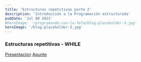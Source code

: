 ```yaml
---
title: 'Estructuras repetitivas parte 2'
description: 'Introducción a la Programación estructurada'
pubDate: 'Jul 08 2022'
#heroImage: '/programando-con-la-fefa/blog-placeholder-3.jpg'
heroImage: '/blog-placeholder-3.jpg'
---
```


### Estructuras repetitivas - WHILE
<a href="https://docs.google.com/presentation/d/1OQ4hEcdtt0nagIvh9XcLXXVI9t7gwLDVvxxIpkwLko8/" target="_blank">Presentacion</a>
<a href="https://docs.google.com/document/d/1YVk9wRmMfy-xVnlOTI90HIgMo5EK6HPjUUHUtBIh2xc/" target="_blank">Apunte</a>
